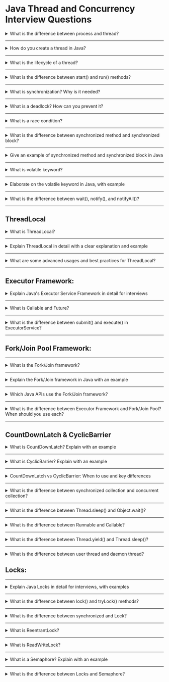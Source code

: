 # Java Thread and Concurrency Interview Questions

<details>
<summary>What is the difference between process and thread?</summary>

- <strong>Process:</strong> An independent program in execution with its own memory space.
- <strong>Thread:</strong> A lightweight unit of execution within a process, sharing memory with other threads in the same process.

</details>

---
<details>
<summary>How do you create a thread in Java?</summary>

- Extend <code>Thread</code> class and override <code>run()</code> method.
- Implement <code>Runnable</code> interface and pass to <code>Thread</code> constructor.
- Implement <code>Callable&lt;T&gt;</code> and use <code>ExecutorService</code> for tasks that return a result.

</details>

---
<details>
<summary>What is the lifecycle of a thread?</summary>

New → Runnable → Running → Blocked/Waiting/Sleeping → Dead (Terminated)

</details>

---
<details>
<summary>What is the difference between start() and run() methods?</summary>

- <code>start()</code> creates a new thread and calls <code>run()</code> in that thread.
- <code>run()</code> is just a normal method call; no new thread is created.

</details>

---
<details>
<summary>What is synchronization? Why is it needed?</summary>

Synchronization ensures that only one thread can access a shared resource at a time, preventing data inconsistency and race conditions.

</details>

---
<details>
<summary>What is a deadlock? How can you prevent it?</summary>

Deadlock occurs when two or more threads are blocked forever, each waiting for a lock held by the other. Prevent by:
- Lock ordering
- Using <code>tryLock()</code>
- Avoiding nested locks

</details>

---
<details>
<summary>What is a race condition?</summary>

A race condition occurs when multiple threads access shared data and try to change it at the same time, leading to unpredictable results.

</details>

---
<details>
<summary>What is the difference between synchronized method and synchronized block?</summary>

- <strong>Synchronized method:</strong> Locks the entire method on the object (or class for static methods).
- <strong>Synchronized block:</strong> Locks only a specific block of code, can specify which object to lock.

</details>

---
<details>
<summary>Give an example of synchronized method and synchronized block in Java</summary>

<strong>Synchronized Method Example:</strong>

```java

class Counter {
    private int count = 0;

    // Synchronized instance method
    public synchronized void increment() {
        count++;
    }

    public int getCount() {
        return count;
    }
}
```
- The <code>synchronized</code> keyword on the method ensures that only one thread at a time can execute <code>increment()</code> on the same object.

<strong>Synchronized Block Example:</strong>


```java

class Counter {
    private int count = 0;
    private final Object lock = new Object();

    public void increment() {
        synchronized (lock) {
            count++;
        }
    }

    public int getCount() {
        return count;
    }
}
```
- The <code>synchronized</code> block allows you to lock only a specific section of code, using any object as the lock.
- This provides more fine-grained control over synchronization.

<strong>Summary:</strong>
- Use a synchronized method to lock the entire method.
- Use a synchronized block to lock only a critical section, improving concurrency when only part of the method needs to be synchronized.

</details>

---
<details>
<summary>What is volatile keyword?</summary>

<code>volatile</code> ensures visibility of changes to variables across threads. Reads/writes to a volatile variable are always from/to main memory.

</details>

---
<details>
<summary>Elaborate on the volatile keyword in Java, with example</summary>

The <code>volatile</code> keyword in Java is used to ensure <strong>visibility</strong> of changes to variables across threads. It tells the JVM that a variable's value will be modified by different threads.

<strong>Key Points:</strong>
- When a variable is declared <code>volatile</code>, every read and write goes directly to main memory, not to a thread's local cache.
- This guarantees that changes made by one thread are immediately visible to other threads.
- <code>volatile</code> does <strong>not</strong> guarantee atomicity. For compound actions (like <code>count++</code>), use synchronization or atomic classes.
- Useful for flags, state variables, or simple communication between threads.

<strong>Example: Using volatile for a stop flag</strong>


```java

class MyTask implements Runnable {
    private volatile boolean running = true;

    public void run() {
        while (running) {
            // do work
        }
        System.out.println("Stopped");
    }

    public void stop() {
        running = false;
    }
}

// Usage:
MyTask task = new MyTask();
Thread t = new Thread(task);
t.start();
// ...
task.stop(); // Safely stops the thread
```
- Without <code>volatile</code>, the <code>running</code> flag might be cached by the thread and never updated, so the thread may never stop.
- With <code>volatile</code>, the change is visible immediately, and the thread exits the loop.

<strong>Summary:</strong>
- Use <code>volatile</code> for variables shared between threads where you need visibility but not atomicity.
- For atomic operations, use <code>AtomicInteger</code> or synchronization.

</details>

---

<details>
<summary>What is the difference between wait(), notify(), and notifyAll()?</summary>

- <code>wait()</code>: Causes the current thread to wait until another thread calls <code>notify()</code> or <code>notifyAll()</code> on the same object.
- <code>notify()</code>: Wakes up one waiting thread.
- <code>notifyAll()</code>: Wakes up all waiting threads.
- Must be called from synchronized context.

</details>

---


## ThreadLocal


<details>
<summary>What is ThreadLocal?</summary>

<code>ThreadLocal</code> provides thread-local variables. Each thread has its own independent value, useful for user sessions, database connections, etc.

</details>

---
<details>
<summary>Explain ThreadLocal in detail with a clear explanation and example</summary>

<strong>What is ThreadLocal?</strong>
ThreadLocal is a special Java class that allows you to create variables where each thread has its own, independent copy. This means:
- The value set by one thread is not visible to other threads.
- No synchronization is needed, because each thread works with its own value.

<strong>Why use ThreadLocal?</strong>
- To avoid sharing mutable state between threads (which can cause bugs and data corruption).
- To store per-thread data like user sessions, database connections, or objects that are not thread-safe (e.g., SimpleDateFormat).

<strong>How does it work?</strong>
- When a thread calls <code>set()</code> on a ThreadLocal variable, it stores the value in a special map that is private to that thread.
- When the same thread calls <code>get()</code>, it gets its own value.
- Other threads have their own independent values.

<strong>Simple Example:</strong>

```java

class ThreadLocalExample {
    private static final ThreadLocal<Integer> threadId = ThreadLocal.withInitial(() -> 0);

    public static void main(String[] args) {
        Runnable task = () -> {
            threadId.set((int) (Math.random() * 1000));
            System.out.println(Thread.currentThread().getName() + " has threadId: " + threadId.get());
        };
        Thread t1 = new Thread(task, "Thread-A");
        Thread t2 = new Thread(task, "Thread-B");
        t1.start();
        t2.start();
    }
}
```
- Each thread sets and gets its own <code>threadId</code> value. The values are independent and not shared.

<strong>Common Use Cases:</strong>
- User/session context in web servers (each request handled by a different thread)
- Database connections per thread
- Storing objects that are not thread-safe (like SimpleDateFormat)

<strong>Important:</strong>
- Always call <code>remove()</code> when the thread is done (especially in thread pools) to avoid memory leaks.

<strong>Summary:</strong>
ThreadLocal provides a simple way to give each thread its own variable, making it easy to avoid shared state and synchronization issues in multi-threaded programs.

</details>

---
<details>
<summary>What are some advanced usages and best practices for ThreadLocal?</summary>

<strong>Advanced Usage of ThreadLocal:</strong>

1. <strong>Storing Non-Thread-Safe Objects (e.g., SimpleDateFormat):</strong>
- Many Java classes (like <code>SimpleDateFormat</code>) are not thread-safe. ThreadLocal allows each thread to have its own instance, avoiding synchronization.

```java

private static final ThreadLocal<SimpleDateFormat> formatter =
    ThreadLocal.withInitial(() -> new SimpleDateFormat("yyyy-MM-dd"));

public static String formatDate(Date date) {
    return formatter.get().format(date);
}
```

2. <strong>Per-Thread Database Connections:</strong>
- In some frameworks, ThreadLocal is used to store a database connection per thread, so each thread reuses its own connection.

```java

private static final ThreadLocal<Connection> connectionHolder = new ThreadLocal<>();

public static Connection getConnection() {
    Connection conn = connectionHolder.get();
    if (conn == null) {
        conn = // ... create new connection ...
        connectionHolder.set(conn);
    }
    return conn;
}
```

3. <strong>Implementing Context or Session Data:</strong>
- Web servers often use ThreadLocal to store user/session data for the duration of a request.

4. <strong>InheritableThreadLocal:</strong>
- <code>InheritableThreadLocal</code> allows child threads to inherit the value from the parent thread.

```java

private static final InheritableThreadLocal<String> context = new InheritableThreadLocal<>();
```

<strong>Best Practices:</strong>
- Always call <code>remove()</code> when the thread is done (especially in thread pools) to prevent memory leaks.
- Use ThreadLocal only when truly necessary; prefer passing data explicitly if possible.
- Avoid using ThreadLocal for large objects or objects with a long lifecycle.

<strong>Summary:</strong>
ThreadLocal is powerful for isolating state per thread, but should be used carefully to avoid memory leaks and design issues. It's best for non-thread-safe objects, per-thread resources, and context data in multi-threaded environments.

</details>

---

## Executor Framework:

<details>
<summary>Explain Java's Executor Service Framework in detail for interviews</summary>

<strong>What is the Executor Service Framework?</strong>
The Executor Service Framework is a high-level API in Java for managing threads and running tasks asynchronously. It simplifies thread management, improves scalability, and makes concurrent programming easier and safer.

<strong>Key Concepts:</strong>
- <strong>Executor:</strong> The root interface for launching tasks. The main method is <code>execute(Runnable)</code>.
- <strong>ExecutorService:</strong> A sub-interface that adds methods for managing and controlling task execution, such as <code>submit()</code>, <code>shutdown()</code>, <code>invokeAll()</code>, and <code>invokeAny()</code>.
- <strong>Thread Pool:</strong> A pool of worker threads that execute submitted tasks. Threads are reused, reducing the overhead of creating new threads for each task.
- <strong>Future:</strong> Represents the result of an asynchronous computation. You can check if the task is done, wait for it, or get the result.
- <strong>Callable:</strong> Like Runnable, but returns a result and can throw checked exceptions.

<strong>Why use ExecutorService?</strong>
- Manages a pool of threads for you (no need to create/manage threads manually)
- Handles task scheduling, execution, and lifecycle
- Supports task cancellation and result retrieval
- Improves performance and resource utilization

<strong>Common Implementations:</strong>
- <code>Executors.newFixedThreadPool(int n)</code>: Fixed number of threads
- <code>Executors.newCachedThreadPool()</code>: Creates new threads as needed, reuses idle threads
- <code>Executors.newSingleThreadExecutor()</code>: Single worker thread
- <code>Executors.newScheduledThreadPool(int n)</code>: For scheduled and periodic tasks

<strong>Basic Example:</strong>

```java
ExecutorService executor = Executors.newFixedThreadPool(3);

Runnable task = () -> System.out.println("Running in " + Thread.currentThread().getName());
executor.execute(task); // Submit a Runnable

executor.shutdown(); // Always shutdown when done
```

<strong>Submitting Callable and Getting Results:</strong>

```java
ExecutorService executor = Executors.newSingleThreadExecutor();
Callable<Integer> task = () -> 42;
Future<Integer> future = executor.submit(task);
Integer result = future.get(); // Blocks until result is available
System.out.println("Result: " + result);
executor.shutdown();
```

<strong>Key Methods:</strong>
- <code>execute(Runnable)</code>: Run a task, no result
- <code>submit(Runnable/Callable)</code>: Run a task, returns Future
- <code>shutdown()</code>: Initiates an orderly shutdown
- <code>shutdownNow()</code>: Attempts to stop all running tasks
- <code>invokeAll()</code>: Runs a collection of tasks, returns list of Futures
- <code>invokeAny()</code>: Runs a collection of tasks, returns result of one that completes first

<strong>Best Practices:</strong>
- Always call <code>shutdown()</code> to free resources
- Prefer using thread pools over manual thread creation
- Use <code>Future</code> to handle results and exceptions

<strong>Summary:</strong>
The Executor Service Framework is the standard way to manage threads and tasks in modern Java. It abstracts away thread management, provides powerful features for task execution, and is essential for writing scalable, maintainable concurrent applications.

</details>

---
<details>
<summary>What is Callable and Future?</summary>

- <code>Callable&lt;T&gt;</code>: Like Runnable, but returns a result and can throw checked exceptions.
- <code>Future&lt;T&gt;</code>: Represents the result of an asynchronous computation, provides methods to check if the computation is complete, wait for completion, and retrieve the result.

</details>

---
<details>
<summary>What is the difference between submit() and execute() in ExecutorService?</summary>

- <code>execute()</code>: Accepts Runnable, does not return a result.
- <code>submit()</code>: Accepts Runnable or Callable, returns a Future.

</details>

---

## Fork/Join Pool Framework:

---

<details>
<summary>What is the Fork/Join framework?</summary>

A framework for parallelism that recursively splits tasks into smaller subtasks (fork), then combines results (join). Used for divide-and-conquer algorithms.

</details>

---
<details>
<summary>Explain the Fork/Join framework in Java with an example</summary>

<strong>What is the Fork/Join framework?</strong>
The Fork/Join framework (introduced in Java 7) is designed for parallelism in Java. It helps you break a large task into smaller subtasks (fork), process them in parallel, and then combine the results (join). It's ideal for divide-and-conquer algorithms.

<strong>Key Points:</strong>
- Uses a special thread pool called <code>ForkJoinPool</code>.
- Tasks extend <code>RecursiveTask&lt;V&gt;</code> (returns a result) or <code>RecursiveAction</code> (no result).
- The <code>compute()</code> method defines how to split and process the task.
- <code>fork()</code> submits a subtask for parallel execution; <code>join()</code> waits for its result.

<strong>Example: Parallel Sum using Fork/Join</strong>

```java
import java.util.concurrent.*;

class SumTask extends RecursiveTask<Integer> {
    private final int[] arr;
    private final int start, end;
    private static final int THRESHOLD = 3;

    public SumTask(int[] arr, int start, int end) {
        this.arr = arr;
        this.start = start;
        this.end = end;
    }

    @Override
    protected Integer compute() {
        if (end - start <= THRESHOLD) {
            int sum = 0;
            for (int i = start; i < end; i++) sum += arr[i];
            return sum;
        } else {
            int mid = (start + end) / 2;
            SumTask left = new SumTask(arr, start, mid);
            SumTask right = new SumTask(arr, mid, end);
            left.fork(); // process left in parallel
            int rightResult = right.compute(); // process right in current thread
            int leftResult = left.join(); // wait for left
            return leftResult + rightResult;
        }
    }
}

public class ForkJoinExample {
    public static void main(String[] args) {
        int[] arr = {1, 2, 3, 4, 5, 6, 7, 8};
        ForkJoinPool pool = new ForkJoinPool();
        SumTask task = new SumTask(arr, 0, arr.length);
        int result = pool.invoke(task);
        System.out.println("Sum: " + result);
    }
}
```
- The array is split recursively until small enough, then summed in parallel.
- <code>ForkJoinPool</code> manages the worker threads and task scheduling.

<strong>Summary:</strong>
The Fork/Join framework is ideal for parallelizing recursive, divide-and-conquer tasks, making it easy to leverage multi-core processors in Java.

</details>

---
<details>
<summary>Which Java APIs use the Fork/Join framework?</summary>

Yes, several core Java APIs use the Fork/Join framework internally to provide efficient parallelism:

<strong>1. Java Streams API (parallel streams):</strong>
- When you use <code>stream().parallel()</code> or <code>parallelStream()</code> on a collection, Java uses the Fork/Join framework under the hood to process stream operations in parallel.
- Example:
  
```java
List<Integer> list = Arrays.asList(1,2,3,4,5,6,7,8);
int sum = list.parallelStream().mapToInt(Integer::intValue).sum();
```
- The parallel stream splits the data and processes chunks in parallel using a <code>ForkJoinPool</code>.

<strong>2. Arrays.parallelSort():</strong>
- The <code>Arrays.parallelSort()</code> method (Java 8+) uses the Fork/Join framework to sort large arrays in parallel.
- Example:

```java
int[] arr = {5, 2, 8, 1, 3};
Arrays.parallelSort(arr);
```
- The array is divided and sorted in parallel using Fork/Join tasks.

<strong>3. RecursiveTask and RecursiveAction:</strong>
- Any custom code using <code>RecursiveTask</code> or <code>RecursiveAction</code> (as shown in the Fork/Join example) leverages the Fork/Join framework.

<strong>Summary:</strong>
- The Fork/Join framework powers parallel streams, parallel array sorting, and can be used directly for custom parallel algorithms in Java.

</details>

---

<details>
<summary>What is the difference between Executor Framework and Fork/Join Pool? When should you use each?</summary>

<strong>Executor Framework:</strong>
- General-purpose framework for managing and executing asynchronous tasks using a pool of threads.
- Suitable for running independent tasks (Runnable or Callable) that do not need to be split into subtasks.
- Provides various thread pool types (fixed, cached, single, scheduled).
- Tasks are typically unrelated and do not require recursive decomposition.
- Example use cases: Web server request handling, background jobs, task queues.

<strong>Fork/Join Pool:</strong>
- Specialized implementation of ExecutorService designed for parallelism and divide-and-conquer algorithms.
- Ideal for tasks that can be recursively split into smaller subtasks (using RecursiveTask or RecursiveAction).
- Uses work-stealing to efficiently balance load among worker threads.
- Example use cases: Parallel array processing, recursive algorithms (sorting, searching, computations), parallel streams.

<strong>Summary Table:</strong>

| Feature                | Executor Framework           | Fork/Join Pool                |
|------------------------|-----------------------------|-------------------------------|
| Task Type              | Independent tasks           | Recursive, split/join tasks   |
| API                    | Runnable/Callable           | RecursiveTask/RecursiveAction |
| Use Case               | Web servers, task queues    | Parallel algorithms, streams  |
| Work Stealing          | No                          | Yes                           |
| Parallel Streams       | No                          | Yes (used internally)         |

<strong>When to use which?</strong>
- Use <strong>Executor Framework</strong> for general asynchronous task execution (independent jobs, background processing).
- Use <strong>Fork/Join Pool</strong> for parallelizing recursive, divide-and-conquer tasks or when using parallel streams/parallelSort.

</details>

---

## CountDownLatch & CyclicBarrier

<details>
<summary>What is CountDownLatch? Explain with an example</summary>

<strong>What is CountDownLatch?</strong>
CountDownLatch is a synchronization aid in <code>java.util.concurrent</code> that allows one or more threads to wait until a set of operations in other threads completes. It is initialized with a count, and threads can decrement the count using <code>countDown()</code>. When the count reaches zero, all waiting threads are released.

<strong>Key Points:</strong>
- Used to make one or more threads wait for a set of tasks to finish.
- Once the count reaches zero, the latch cannot be reset.
- Commonly used for starting a task only after several threads have completed their work, or for waiting for multiple services to be ready.

<strong>Example: Waiting for Multiple Threads to Finish</strong>

```java

import java.util.concurrent.CountDownLatch;

public class LatchExample {
    public static void main(String[] args) throws InterruptedException {
        int numWorkers = 3;
        CountDownLatch latch = new CountDownLatch(numWorkers);

        for (int i = 0; i < numWorkers; i++) {
            new Thread(() -> {
                System.out.println(Thread.currentThread().getName() + " is working");
                try { Thread.sleep(1000); } catch (InterruptedException e) {}
                latch.countDown(); // Decrement the count
                System.out.println(Thread.currentThread().getName() + " finished");
            }, "Worker-" + i).start();
        }

        System.out.println("Main thread waiting for workers...");
        latch.await(); // Wait until count reaches zero
        System.out.println("All workers finished. Main thread continues.");
    }
}
```
- The main thread waits until all worker threads call <code>countDown()</code>.
- When the count reaches zero, <code>await()</code> unblocks and the main thread continues.

<strong>Summary:</strong>
CountDownLatch is useful for coordinating threads, such as waiting for multiple tasks to complete before proceeding.

</details>

---
<details>
<summary>What is CyclicBarrier? Explain with an example</summary>

<strong>What is CyclicBarrier?</strong>
CyclicBarrier is a synchronization aid in <code>java.util.concurrent</code> that allows a set of threads to all wait for each other to reach a common barrier point. Once all threads have reached the barrier, they are released to continue their work. The barrier is called "cyclic" because it can be reused after the waiting threads are released.

<strong>Key Points:</strong>
- Used to coordinate a fixed number of threads to wait for each other at a certain point.
- Once the specified number of threads have called <code>await()</code>, the barrier is tripped and all threads proceed.
- Can optionally run a barrier action (a Runnable) when the barrier is tripped.
- Can be reused (unlike CountDownLatch, which cannot be reset).

<strong>Example: Waiting for Threads to Start Together</strong>

```java

import java.util.concurrent.CyclicBarrier;

public class BarrierExample {
    public static void main(String[] args) {
        int numWorkers = 3;
        CyclicBarrier barrier = new CyclicBarrier(numWorkers, () ->
            System.out.println("All workers reached the barrier. Proceeding together!")
        );

        for (int i = 0; i < numWorkers; i++) {
            new Thread(() -> {
                System.out.println(Thread.currentThread().getName() + " is ready");
                try {
                    barrier.await(); // Wait for all threads
                } catch (Exception e) {}
                System.out.println(Thread.currentThread().getName() + " started work");
            }, "Worker-" + i).start();
        }
    }
}
```
- Each worker thread calls <code>await()</code> on the barrier.
- When all threads have called <code>await()</code>, the barrier action runs and all threads proceed.
- The barrier can be reused for another round if needed.

<strong>Summary:</strong>
CyclicBarrier is useful for scenarios where threads must wait for each other at a common point before continuing, such as in parallel computations or multi-phase tasks.

</details>

---

<details>
<summary>CountDownLatch vs CyclicBarrier: When to use and key differences</summary>

<strong>CountDownLatch</strong>
- Used when one or more threads need to wait for a set of operations in other threads to complete.
- The count is set once and cannot be reset (one-shot event).
- Once the count reaches zero, the latch cannot be reused.
- Typical use: Main thread waits for several worker threads to finish.

<strong>CyclicBarrier</strong>
- Used when a group of threads must wait for each other to reach a common barrier point.
- The barrier is reusable (cyclic) after all threads reach the barrier.
- Can run a barrier action when the barrier is tripped.
- Typical use: Multiple threads perform phases of work and must synchronize at the end of each phase.

<strong>Summary Table:</strong>

| Feature                | CountDownLatch                | CyclicBarrier                  |
|------------------------|-------------------------------|-------------------------------|
| Resettable             | No (one-shot)                 | Yes (cyclic/reusable)         |
| Waits for              | Count to reach zero           | All parties to reach barrier  |
| Barrier Action         | No                            | Yes (optional Runnable)       |
| Usage Pattern          | One or more wait, others count down | All threads wait for each other |
| Common Use Case        | Wait for N threads/tasks to finish | Synchronize threads at phase boundary |

<strong>When to use which?</strong>
- Use <strong>CountDownLatch</strong> when you want one or more threads to wait for a set of tasks to complete (e.g., main thread waits for workers).
- Use <strong>CyclicBarrier</strong> when you want a group of threads to wait for each other at a common point, and possibly repeat this process (e.g., parallel phases in computation).

</details>



---
<details>
<summary>What is the difference between synchronized collection and concurrent collection?</summary>

- <strong>Synchronized collection:</strong> Wrapper around standard collections (e.g., <code>Collections.synchronizedList()</code>), locks the entire collection.
- <strong>Concurrent collection:</strong> Designed for concurrency (e.g., <code>ConcurrentHashMap</code>), allows better scalability and performance.

</details>

---
<details>
<summary>What is the difference between Thread.sleep() and Object.wait()?</summary>

- <code>Thread.sleep()</code>: Pauses the current thread for a specified time, does not release any locks.
- <code>Object.wait()</code>: Pauses the current thread until notified, releases the lock on the object.

</details>

---
<details>
<summary>What is the difference between Runnable and Callable?</summary>

- <code>Runnable</code>: No return value, cannot throw checked exceptions.
- <code>Callable&lt;T&gt;</code>: Returns a value, can throw checked exceptions.

</details>

---
<details>
<summary>What is the difference between Thread.yield() and Thread.sleep()?</summary>

- <code>Thread.yield()</code>: Suggests to the scheduler to pause the current thread and give other threads a chance to run.
- <code>Thread.sleep()</code>: Pauses the current thread for a specified time.

</details>

---
<details>
<summary>What is the difference between user thread and daemon thread?</summary>

- <strong>User thread:</strong> Keeps the JVM running until it finishes.
- <strong>Daemon thread:</strong> Runs in the background; JVM exits when only daemon threads remain (e.g., garbage collector).

</details>


## Locks:

---
<details>
<summary>Explain Java Locks in detail for interviews, with examples</summary>

<strong>What are Locks?</strong>
Locks are advanced synchronization mechanisms in Java (from <code>java.util.concurrent.locks</code>) that provide more flexibility than the <code>synchronized</code> keyword. They allow you to control access to shared resources in multi-threaded programs.

<strong>Why use Locks?</strong>
- More control: Explicit lock/unlock, tryLock, fairness, interruptible lock acquisition
- Can implement complex locking strategies (e.g., read/write locks)
- Useful for high-performance and scalable concurrent applications

<strong>Main Types of Locks:</strong>
- <strong>Lock (interface):</strong> The base interface for all lock implementations
- <strong>ReentrantLock:</strong> The most commonly used lock; allows the same thread to acquire the lock multiple times (reentrant)
- <strong>ReadWriteLock:</strong> Allows multiple readers or one writer at a time

<strong>Basic Example: ReentrantLock</strong>

```java

import java.util.concurrent.locks.Lock;
import java.util.concurrent.locks.ReentrantLock;

class Counter {
    private int count = 0;
    private final Lock lock = new ReentrantLock();

    public void increment() {
        lock.lock();
        try {
            count++;
        } finally {
            lock.unlock();
        }
    }

    public int getCount() {
        return count;
    }
}
```
- <code>lock.lock()</code> acquires the lock; <code>lock.unlock()</code> releases it (always use <code>finally</code> to avoid deadlocks).

<strong>tryLock Example:</strong>

```java

if (lock.tryLock()) {
    try {
        // critical section
    } finally {
        lock.unlock();
    }
} else {
    // Could not acquire lock, handle accordingly
}
```
- <code>tryLock()</code> attempts to acquire the lock without blocking.

<strong>ReadWriteLock Example:</strong>

```java

import java.util.concurrent.locks.ReentrantReadWriteLock;

class Data {
    private int value;
    private final ReentrantReadWriteLock rwLock = new ReentrantReadWriteLock();

    public void write(int v) {
        rwLock.writeLock().lock();
        try {
            value = v;
        } finally {
            rwLock.writeLock().unlock();
        }
    }

    public int read() {
        rwLock.readLock().lock();
        try {
            return value;
        } finally {
            rwLock.readLock().unlock();
        }
    }
}
```
- Multiple threads can read at the same time, but only one can write.

<strong>Key Features of Locks:</strong>
- Explicit lock/unlock control
- <code>tryLock()</code> for non-blocking attempts
- Fairness policies (first-come, first-served)
- Interruptible lock acquisition

<strong>Best Practices:</strong>
- Always release locks in a <code>finally</code> block
- Prefer <code>Lock</code> for advanced scenarios; use <code>synchronized</code> for simple cases
- Avoid deadlocks by careful lock ordering and design

<strong>Summary:</strong>
Locks provide advanced, flexible control over synchronization in Java. They are essential for building scalable, high-performance concurrent applications and are a key topic for interviews.

</details>

---
<details>
<summary>What is the difference between lock() and tryLock() methods?</summary>

<strong>lock():</strong>
- Acquires the lock, blocking the current thread until the lock is available.
- If another thread holds the lock, the calling thread waits (potentially forever) until it can acquire the lock.
- Usage:

```java

lock.lock();
try {
    // critical section
} finally {
    lock.unlock();
}
```

<strong>tryLock():</strong>
- Attempts to acquire the lock <strong>immediately</strong> without waiting.
- Returns <code>true</code> if the lock was acquired, <code>false</code> otherwise.
- Useful for avoiding deadlocks or when you want to do something else if the lock is not available.
- Usage:

```java

if (lock.tryLock()) {
    try {
        // critical section
    } finally {
        lock.unlock();
    }
} else {
    // Could not acquire lock, handle alternative logic
}
```

<strong>Summary:</strong>
- <code>lock()</code> always waits until the lock is available.
- <code>tryLock()</code> does not wait; it returns immediately with success or failure.

</details>

---

<details>
<summary>What is the difference between synchronized and Lock?</summary>

- <code>synchronized</code>: Built-in, less flexible, automatically released.
- <code>Lock</code>: From <code>java.util.concurrent.locks</code>, more flexible, explicit lock/unlock, supports tryLock, fairness, and interruptible lock acquisition.

</details>

---
<details>
<summary>What is ReentrantLock?</summary>

A Lock implementation that allows the same thread to acquire the lock multiple times (reentrant). Provides advanced features like fairness, tryLock, and condition variables.

</details>

---
<details>
<summary>What is ReadWriteLock?</summary>

Allows multiple threads to read at the same time, but only one to write. Improves performance for read-heavy scenarios.

</details>

---

<details>
<summary>What is a Semaphore? Explain with an example</summary>

<strong>What is a Semaphore?</strong>
A Semaphore is a concurrency utility in <code>java.util.concurrent</code> that controls access to a shared resource by multiple threads. It maintains a set of permits; threads must acquire a permit before accessing the resource and release it when done. If no permits are available, threads wait until one is released.

<strong>Key Points:</strong>
- Used to limit the number of threads accessing a resource at the same time.
- Can be used for resource pools, connection limits, or controlling access to sections of code.
- Two main methods: <code>acquire()</code> (waits for a permit) and <code>release()</code> (returns a permit).

<strong>Example: Limiting Concurrent Access</strong>

```java
import java.util.concurrent.Semaphore;

public class SemaphoreExample {
    public static void main(String[] args) {
        int maxConcurrent = 3;
        Semaphore semaphore = new Semaphore(maxConcurrent);

        for (int i = 0; i < 6; i++) {
            new Thread(() -> {
                try {
                    semaphore.acquire(); // Acquire a permit
                    System.out.println(Thread.currentThread().getName() + " acquired a permit");
                    Thread.sleep(1000); // Simulate work
                } catch (InterruptedException e) {
                    Thread.currentThread().interrupt();
                } finally {
                    System.out.println(Thread.currentThread().getName() + " releasing permit");
                    semaphore.release(); // Release the permit
                }
            }, "Worker-" + i).start();
        }
    }
}
```
- Only 3 threads can access the critical section at the same time; others wait for a permit.
- When a thread finishes, it releases its permit, allowing another thread to proceed.

<strong>Summary:</strong>
Semaphore is useful for controlling access to limited resources, such as connection pools, or for implementing throttling in concurrent applications.

</details>

---
<details>
<summary>What is the difference between Locks and Semaphore?</summary>

<strong>Locks</strong>
- Used to provide exclusive access to a shared resource (usually only one thread at a time).
- Only one thread can hold the lock at a time (unless using ReadWriteLock for multiple readers).
- Used for mutual exclusion (critical sections).
- Examples: <code>ReentrantLock</code>, <code>ReadWriteLock</code>.
- Lock must be explicitly acquired and released by the thread.

<strong>Semaphore</strong>
- Controls access to a resource by allowing a fixed number of threads to access it simultaneously (not just one).
- Maintains a set of permits; threads acquire/release permits.
- Used for limiting concurrency (e.g., connection pools, throttling).
- Can be used for signaling between threads (counting or binary semaphore).
- Examples: <code>Semaphore</code> (counting or binary).

<strong>Summary Table:</strong>

| Feature                | Lock                        | Semaphore                      |
|------------------------|-----------------------------|--------------------------------|
| Purpose                | Mutual exclusion            | Concurrency control            |
| Number of holders      | One (or many for read lock) | Configurable (1 to N)          |
| Usage                  | Critical section            | Resource pool, throttling      |
| Acquire/Release        | lock()/unlock()             | acquire()/release()            |
| Fairness/Timeouts      | Supported                   | Supported                      |
| Signaling              | No                          | Yes (can be used for signaling)|

<strong>When to use which?</strong>
- Use <strong>Lock</strong> when you need exclusive access to a resource (mutual exclusion).
- Use <strong>Semaphore</strong> when you want to allow a fixed number of threads to access a resource concurrently.

</details>


